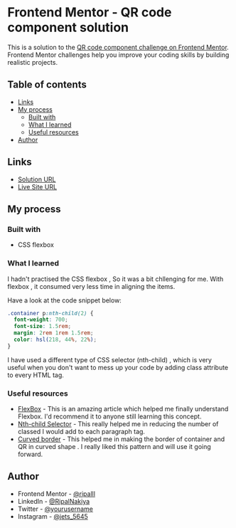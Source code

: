 # Frontend Mentor - QR code component solution

This is a solution to the [QR code component challenge on Frontend Mentor](https://www.frontendmentor.io/challenges/qr-code-component-iux_sIO_H). Frontend Mentor challenges help you improve your coding skills by building realistic projects.

## Table of contents

- [Links](#links)
- [My process](#my-process)
  - [Built with](#built-with)
  - [What I learned](#what-i-learned)
  - [Useful resources](#useful-resources)
- [Author](#author)

## Links

- [Solution URL](https://github.com/ripalnakiya/QR-Code-Component.git)
- [Live Site URL](https://ripalnakiya.github.io/QR-Code-Component/)

## My process

### Built with

- CSS flexbox

### What I learned

I hadn't practised the CSS flexbox , So it was a bit chllenging for me. With flexbox , it consumed very less time in aligning the items.

Have a look at the code snippet below:

```css
.container p:nth-child(2) {
  font-weight: 700;
  font-size: 1.5rem;
  margin: 2rem 1rem 1.5rem;
  color: hsl(218, 44%, 22%);
}
```

I have used a different type of CSS selector (nth-child) , which is very useful when you don't want to mess up your code by adding class attribute to every HTML tag.

### Useful resources

- [FlexBox](https://www.w3schools.com/css/css3_flexbox.asp) - This is an amazing article which helped me finally understand Flexbox. I'd recommend it to anyone still learning this concept.
- [Nth-child Selector](https://www.w3schools.com/cssref/sel_nth-child.asp) - This really helped me in reducing the number of classed I would add to each paragraph tag.
- [Curved border](https://www.w3schools.com/css/css3_borders.asp) - This helped me in making the border of container and QR in curved shape . I really liked this pattern and will use it going forward.

## Author

- Frontend Mentor - [@ripalll](https://www.frontendmentor.io/profile/ripalll)
- LinkedIn - [@RipalNakiya](https://www.linkedin.com/in/ripal-nakiya-0a96a4203/)
- Twitter - [@yourusername](https://twitter.com/RipalNakiya)
- Instagram - [@jets_5645](https://www.instagram.com/jets_5645/?hl=en)
